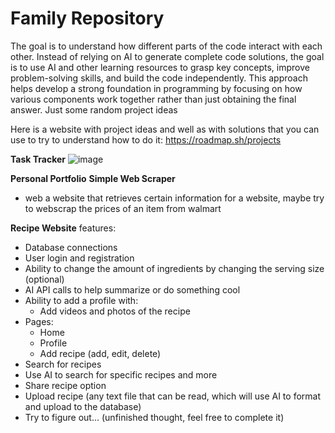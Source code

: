 # Family Repository
The goal is to understand how different parts of the code interact with each other. Instead of relying on AI to generate complete code solutions, the goal is to use AI and other learning resources to grasp key concepts, improve problem-solving skills, and build the code independently. This approach helps develop a strong foundation in programming by focusing on how various components work together rather than just obtaining the final answer.
Just some random project ideas


Here is a website with project ideas and well as with solutions that you can use to try to understand how to do it:
https://roadmap.sh/projects

**Task Tracker**
![image](https://github.com/user-attachments/assets/05a1e1ee-50c3-439f-af95-fd68c4200fc0)

**Personal Portfolio**
**Simple Web Scraper**
  - web a website that retrieves certain information for a website, maybe try to webscrap the prices of an item from walmart

**Recipe Website** 
features:
- Database connections  
- User login and registration  
- Ability to change the amount of ingredients by changing the serving size (optional)  
- AI API calls to help summarize or do something cool  
- Ability to add a profile with:  
  - Add videos and photos of the recipe  
- Pages:  
  - Home  
  - Profile  
  - Add recipe (add, edit, delete)  
- Search for recipes  
- Use AI to search for specific recipes and more  
- Share recipe option  
- Upload recipe (any text file that can be read, which will use AI to format and upload to the database)  
- Try to figure out... (unfinished thought, feel free to complete it)  
